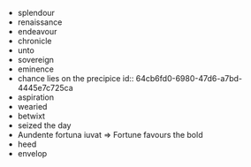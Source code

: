 - splendour
- renaissance
- endeavour
- chronicle
- unto
- sovereign
- eminence
- chance lies on the precipice
  id:: 64cb6fd0-6980-47d6-a7bd-4445e7c725ca
- aspiration
- wearied
- betwixt
- seized the day
- Aundente fortuna iuvat => Fortune favours the bold
- heed
- envelop